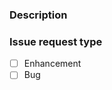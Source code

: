 ### Description

<!--
A detailed description of what is being reported. Please include steps to reproduce the problem.

Things to consider sharing:
- What version of the package is being used (pip show code-snippet)?
- What is the host platform and version (e.g. macOS 10.15.2, Windows 10, Ubuntu 18.04 LTS)?
-->



### Issue request type

<!--
Please add only one `x` to one of the following types. Do not fill multiple types (split the issue otherwise).


For questions please use https://forums.mbed.com/
-->

- [ ] Enhancement
- [ ] Bug
